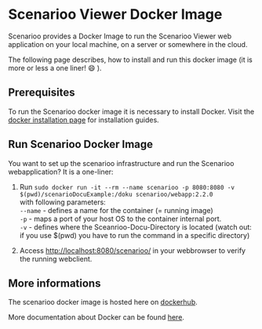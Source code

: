 # Scenarioo Viewer Docker Image

Scenarioo provides a Docker Image to run the Scenarioo Viewer web application on your local machine, on a server or somewhere in the cloud. 

The following page describes, how to install and run this docker image (it is more or less a one liner! :smile: ).

## Prerequisites

To run the Scenarioo docker image it is necessary to install Docker. Visit the [docker installation page](https://docs.docker.com/installation/) for installation guides. 

## Run Scenarioo Docker Image

You want to set up the scenarioo infrastructure and run the Scenarioo webapplication? It is a one-liner:

1. Run `sudo docker run -it --rm --name scenarioo -p 8080:8080 -v $(pwd)/scenarioDocuExample:/doku scenarioo/webapp:2.2.0`  
with following parameters:    
`--name` - defines a name for the container (= running image)  
`-p` - maps a port of your host OS to the container internal port.  
`-v` - defines where the Sceanrioo-Docu-Directory is located (watch out: if you use $(pwd) you have to run the command in a specific directory)  

2. Access [http://localhost:8080/scenarioo/](http://localhost:8080/scenarioo/) in your webbrowser to verify the running webclient.

## More informations

The scenarioo docker image is hosted here on [dockerhub](https://hub.docker.com/u/scenarioo/).

More documentation about Docker can be found [here](https://docs.docker.com/).
